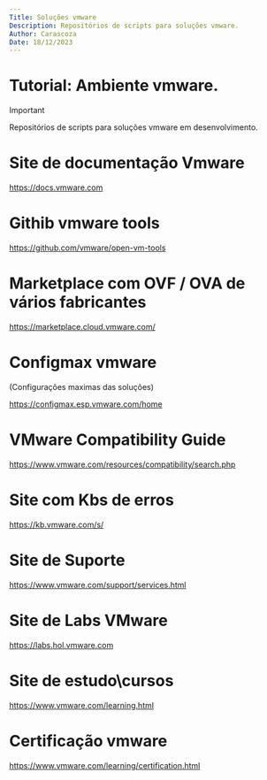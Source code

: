 ```yaml
---
Title: Soluções vmware
Description: Repositórios de scripts para soluções vmware.
Author: Carascoza
Date: 18/12/2023
---
```


# Tutorial: Ambiente vmware.

>[!IMPORTANT]
>Repositórios de scripts para soluções vmware em desenvolvimento.

# Site de documentação Vmware
https://docs.vmware.com

# Githib vmware tools
https://github.com/vmware/open-vm-tools

# Marketplace com OVF / OVA de vários fabricantes
https://marketplace.cloud.vmware.com/

# Configmax vmware
(Configurações maximas das soluções)

https://configmax.esp.vmware.com/home

# VMware Compatibility Guide
https://www.vmware.com/resources/compatibility/search.php

# Site com Kbs de erros 
https://kb.vmware.com/s/

# Site de Suporte
https://www.vmware.com/support/services.html

# Site de Labs VMware
https://labs.hol.vmware.com

# Site de estudo\cursos
https://www.vmware.com/learning.html

# Certificação vmware
https://www.vmware.com/learning/certification.html